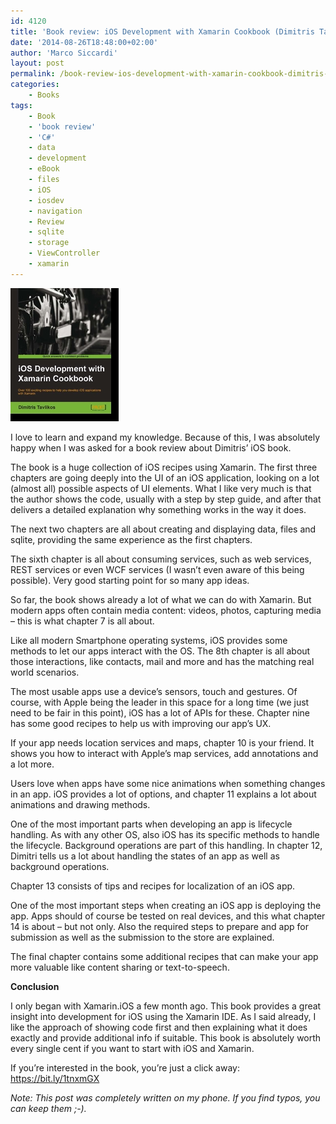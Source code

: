 ```yaml
---
id: 4120
title: 'Book review: iOS Development with Xamarin Cookbook (Dimitris Tavlikos)'
date: '2014-08-26T18:48:00+02:00'
author: 'Marco Siccardi'
layout: post
permalink: /book-review-ios-development-with-xamarin-cookbook-dimitris-tavlikos/
categories:
    - Books
tags:
    - Book
    - 'book review'
    - 'C#'
    - data
    - development
    - eBook
    - files
    - iOS
    - iosdev
    - navigation
    - Review
    - sqlite
    - storage
    - ViewController
    - xamarin
---
```


![](/assets/img/2014/08/SavedPicture-2014826112825.png)


I love to learn and expand my knowledge. Because of this, I was absolutely happy when I was asked for a book review about Dimitris’ iOS book.

The book is a huge collection of iOS recipes using Xamarin. The first three chapters are going deeply into the UI of an iOS application, looking on a lot (almost all) possible aspects of UI elements. What I like very much is that the author shows the code, usually with a step by step guide, and after that delivers a detailed explanation why something works in the way it does.

The next two chapters are all about creating and displaying data, files and sqlite, providing the same experience as the first chapters.

The sixth chapter is all about consuming services, such as web services, REST services or even WCF services (I wasn’t even aware of this being possible). Very good starting point for so many app ideas.

So far, the book shows already a lot of what we can do with Xamarin. But modern apps often contain media content: videos, photos, capturing media – this is what chapter 7 is all about.

Like all modern Smartphone operating systems, iOS provides some methods to let our apps interact with the OS. The 8th chapter is all about those interactions, like contacts, mail and more and has the matching real world scenarios.

The most usable apps use a device’s sensors, touch and gestures. Of course, with Apple being the leader in this space for a long time (we just need to be fair in this point), iOS has a lot of APIs for these. Chapter nine has some good recipes to help us with improving our app’s UX.

If your app needs location services and maps, chapter 10 is your friend. It shows you how to interact with Apple’s map services, add annotations and a lot more.

Users love when apps have some nice animations when something changes in an app. iOS provides a lot of options, and chapter 11 explains a lot about animations and drawing methods.

One of the most important parts when developing an app is lifecycle handling. As with any other OS, also iOS has its specific methods to handle the lifecycle. Background operations are part of this handling. In chapter 12, Dimitri tells us a lot about handling the states of an app as well as background operations.

Chapter 13 consists of tips and recipes for localization of an iOS app.

One of the most important steps when creating an iOS app is deploying the app. Apps should of course be tested on real devices, and this what chapter 14 is about – but not only. Also the required steps to prepare and app for submission as well as the submission to the store are explained.

The final chapter contains some additional recipes that can make your app more valuable like content sharing or text-to-speech.

**Conclusion**

I only began with Xamarin.iOS a few month ago. This book provides a great insight into development for iOS using the Xamarin IDE. As I said already, I like the approach of showing code first and then explaining what it does exactly and provide additional info if suitable. This book is absolutely worth every single cent if you want to start with iOS and Xamarin.

If you’re interested in the book, you’re just a click away: <https://bit.ly/1tnxmGX>

*Note: This post was completely written on my phone. If you find typos, you can keep them ;-).*